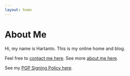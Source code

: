 ```yaml
---
layout: home
---
```

# About Me

Hi, my name is Hartanto. This is my online home and blog.

Feel free to <a href="{{ site.url }}/contact" target="_blank" rel="noopener noreferrer">contact me here</a>. See more <a href="{{ site.url }}/contact" target="_blank" rel="noopener noreferrer">about me here</a>.

See my <a href="{{ site.url }}/pgp" target="_blank" rel="noopener noreferrer">PGP Signing Policy here</a>.


